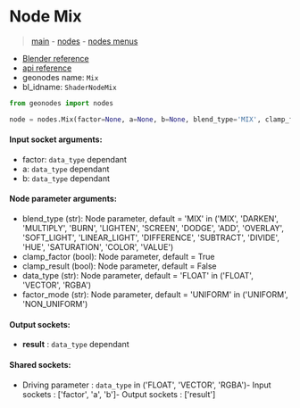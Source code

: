 # Node Mix

> [main](../structure.md) - [nodes](nodes.md) - [nodes menus](nodes_menus.md)

- [Blender reference](https://docs.blender.org/manual/en/latest/modeling/geometry_nodes/color/mix.html)
- [api reference](https://docs.blender.org/api/current/bpy.types.ShaderNodeMix.html)
- geonodes name: `Mix`
- bl_idname: `ShaderNodeMix`

```python
from geonodes import nodes

node = nodes.Mix(factor=None, a=None, b=None, blend_type='MIX', clamp_factor=True, clamp_result=False, data_type='FLOAT', factor_mode='UNIFORM')
```

#### Input socket arguments:

- factor: `data_type` dependant
- a: `data_type` dependant
- b: `data_type` dependant

#### Node parameter arguments:

- blend_type (str): Node parameter, default = 'MIX' in ('MIX', 'DARKEN', 'MULTIPLY', 'BURN', 'LIGHTEN', 'SCREEN', 'DODGE', 'ADD', 'OVERLAY', 'SOFT_LIGHT', 'LINEAR_LIGHT', 'DIFFERENCE', 'SUBTRACT', 'DIVIDE', 'HUE', 'SATURATION', 'COLOR', 'VALUE')
- clamp_factor (bool): Node parameter, default = True
- clamp_result (bool): Node parameter, default = False
- data_type (str): Node parameter, default = 'FLOAT' in ('FLOAT', 'VECTOR', 'RGBA')
- factor_mode (str): Node parameter, default = 'UNIFORM' in ('UNIFORM', 'NON_UNIFORM')

#### Output sockets:

- **result** : ``data_type`` dependant

#### Shared sockets:

- Driving parameter : ``data_type`` in ('FLOAT', 'VECTOR', 'RGBA')- Input sockets  : ['factor', 'a', 'b']- Output sockets : ['result']